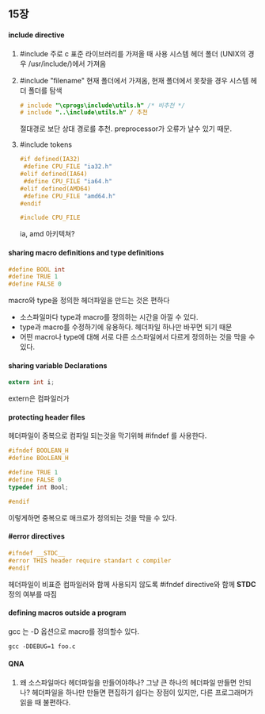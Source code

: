 ## 15장

#### include directive

1. #include <filename>
   주로 c 표준 라이브러리를 가져올 때 사용
   시스템 헤더 폴더 (UNIX의 경우 /usr/include/)에서 가져옴

2. #include "filename"
   현재 폴더에서 가져옴, 현재 폴더에서 못찾을 경우 시스템 헤더 폴더를 탐색

   ```c
   # include "\cprogs\include\utils.h" /* 비추천 */
   # include "..\include\utils.h" / 추천
   ```

   절대경로 보단 상대 경로를 추천. preprocessor가 오류가 날수 있기 때문.

3. #include tokens

   ```c
   #if defined(IA32)
   	#define CPU_FILE "ia32.h"
   #elif defined(IA64)
   	#define CPU_FILE "ia64.h"
   #elif defined(AMD64)
   	#define CPU_FILE "amd64.h"
   #endif
   
   #include CPU_FILE
   ```

   ia, amd 아키텍쳐?

#### sharing macro definitions and type definitions

```c
#define BOOL int
#define TRUE 1
#define FALSE 0
```

macro와 type을 정의한 헤더파일을 만드는 것은 편하다

* 소스파일마다 type과 macro를 정의하는 시간을 아낄 수 있다.
* type과 macro를 수정하기에 유용하다.  헤더파일 하나만 바꾸면 되기 때문
* 어떤 macro나 type에 대해 서로 다른 소스파일에서 다르게 정의하는 것을 막을 수 있다.

#### sharing  variable Declarations

``` c
extern int i;
```

extern은 컴파일러가 

#### protecting header files

헤더파일이 중복으로 컴파일 되는것을 막기위해 #ifndef 를 사용한다.

```c
#ifndef BOOLEAN_H
#define BOoLEAN_H

#define TRUE 1
#define FALSE 0
typedef int Bool;

#endif
```

이렇게하면 중복으로 매크로가 정의되는 것을 막을 수 있다.

#### #error directives

```c
#ifndef __STDC__
#error THIS header require standart c compiler
#endif
```

헤더파일이 비표준 컴파일러와 함께 사용되지 않도록 #ifndef directive와 함께 __STDC__ 정의 여부를 따짐

#### defining macros outside a program

gcc 는 -D 옵션으로 macro를 정의할수 있다.

```shell
gcc -DDEBUG=1 foo.c
```

#### QNA

1. 왜 소스파일마다 헤더파일을 만들어야하나? 그냥 큰 하나의 헤더파일 만들면 안되나?
   헤더파일을 하나만 만들면 편집하기 쉽다는 장점이 있지만, 다른 프로그래머가 읽을 때 불편하다.